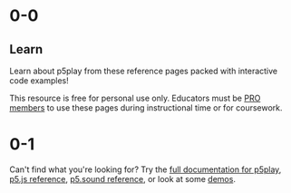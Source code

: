 # 0-0

## Learn

Learn about p5play from these reference pages packed with interactive code examples!

This resource is free for personal use only. Educators must be [PRO members](https://p5play.org/pro) to use these pages during instructional time or for coursework.

# 0-1

Can't find what you're looking for? Try the [full documentation for p5play](/docs/Sprite.html), [p5.js reference](https://p5js.org/reference/), [p5.sound reference](https://p5js.org/reference/#/libraries/p5.sound), or look at some [demos](https://openprocessing.org/user/350295?o=35&view=sketches).
